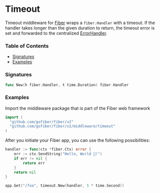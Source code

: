 # Timeout
Timeout middleware for [Fiber](https://github.com/gofiber/fiber) wraps a `fiber.Handler` with a timeout. If the handler takes longer than the given duration to return, the timeout error is set and forwarded to the centralized [ErrorHandler](https://docs.gofiber.io/error-handling).

### Table of Contents
- [Signatures](#signatures)
- [Examples](#examples)


### Signatures
```go
func New(h fiber.Handler, t time.Duration) fiber.Handler
```

### Examples
Import the middleware package that is part of the Fiber web framework
```go
import (
  "github.com/gofiber/fiber/v2"
  "github.com/gofiber/fiber/v2/middleware/timeout"
)
```

After you initiate your Fiber app, you can use the following possibilities:
```go
handler := func(ctx *fiber.Ctx) error {
	err := ctx.SendString("Hello, World 👋!")
	if err != nil {
		return err
	}
	return nil
}

app.Get("/foo", timeout.New(handler, 5 * time.Second))
```
